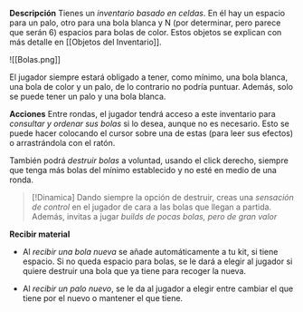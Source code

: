 **Descripción**
Tienes un *inventario basado en celdas*. En él hay un espacio para un palo, otro para una bola blanca y N (por determinar, pero parece que serán 6) espacios para bolas de color. Estos objetos se explican con más detalle en [[Objetos del Inventario]].

![[Bolas.png]]

El jugador siempre estará obligado a tener, como mínimo, una bola blanca, una bola de color y un palo, de lo contrario no podría puntuar. Además, solo se puede tener un palo y una bola blanca.

**Acciones**
Entre rondas, el jugador tendrá acceso a este inventario para *consultar y ordenar sus bolas* si lo desea, aunque no es necesario. Esto se puede hacer colocando el cursor sobre una de estas (para leer sus efectos) o arrastrándola con el ratón. 

También podrá *destruir bolas* a voluntad, usando el click derecho, siempre que tenga más bolas del mínimo establecido y no esté en medio de una ronda. 

>[!Dinamica]
>Dando siempre la opción de destruir, creas una *sensación de control* en el jugador de cara a las bolas que llegan a partida. Además, invitas a jugar *builds de pocas bolas, pero de gran valor*

**Recibir material**
- Al *recibir una bola nueva* se añade automáticamente a tu kit, si tiene espacio. Si no queda espacio para bolas, se le dará a elegir al jugador si quiere destruir una bola que ya tiene para recoger la nueva.

- Al *recibir un palo nuevo*, se le da al jugador a elegir entre cambiar el que tiene por el nuevo o mantener el que tiene.